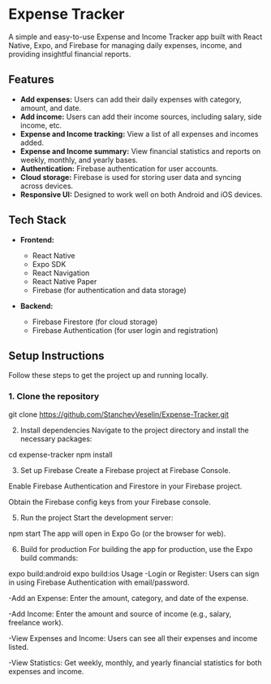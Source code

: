 # Expense Tracker

A simple and easy-to-use Expense and Income Tracker app built with React Native, Expo, and Firebase for managing daily expenses, income, and providing insightful financial reports.

## Features

- **Add expenses:** Users can add their daily expenses with category, amount, and date.
- **Add income:** Users can add their income sources, including salary, side income, etc.
- **Expense and Income tracking:** View a list of all expenses and incomes added.
- **Expense and Income summary:** View financial statistics and reports on weekly, monthly, and yearly bases.
- **Authentication:** Firebase authentication for user accounts.
- **Cloud storage:** Firebase is used for storing user data and syncing across devices.
- **Responsive UI:** Designed to work well on both Android and iOS devices.

## Tech Stack

- **Frontend:**
  - React Native
  - Expo SDK
  - React Navigation
  - React Native Paper
  - Firebase (for authentication and data storage)
  
- **Backend:**
  - Firebase Firestore (for cloud storage)
  - Firebase Authentication (for user login and registration)

## Setup Instructions

Follow these steps to get the project up and running locally.

### 1. Clone the repository

git clone https://github.com/StanchevVeselin/Expense-Tracker.git

2. Install dependencies
Navigate to the project directory and install the necessary packages:

cd expense-tracker
npm install

3. Set up Firebase
Create a Firebase project at Firebase Console.

Enable Firebase Authentication and Firestore in your Firebase project.

Obtain the Firebase config keys from your Firebase console.

5. Run the project
Start the development server:

npm start
The app will open in Expo Go (or the browser for web).

6. Build for production
For building the app for production, use the Expo build commands:

expo build:android
expo build:ios
Usage
-Login or Register: Users can sign in using Firebase Authentication with email/password.

-Add an Expense: Enter the amount, category, and date of the expense.

-Add Income: Enter the amount and source of income (e.g., salary, freelance work).

-View Expenses and Income: Users can see all their expenses and income listed.

-View Statistics: Get weekly, monthly, and yearly financial statistics for both expenses and income.
